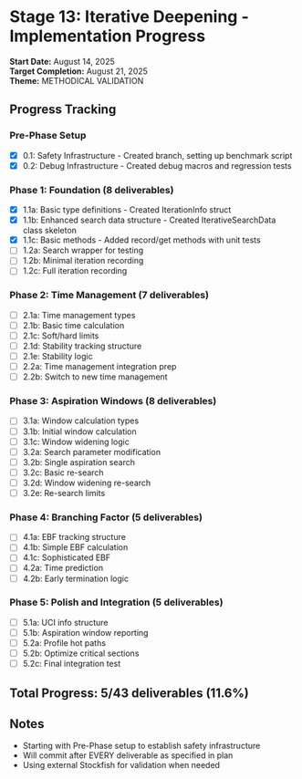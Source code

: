 # Stage 13: Iterative Deepening - Implementation Progress

**Start Date:** August 14, 2025  
**Target Completion:** August 21, 2025  
**Theme:** METHODICAL VALIDATION  

## Progress Tracking

### Pre-Phase Setup
- [x] 0.1: Safety Infrastructure - Created branch, setting up benchmark script
- [x] 0.2: Debug Infrastructure - Created debug macros and regression tests

### Phase 1: Foundation (8 deliverables)
- [x] 1.1a: Basic type definitions - Created IterationInfo struct
- [x] 1.1b: Enhanced search data structure - Created IterativeSearchData class skeleton
- [x] 1.1c: Basic methods - Added record/get methods with unit tests
- [ ] 1.2a: Search wrapper for testing
- [ ] 1.2b: Minimal iteration recording
- [ ] 1.2c: Full iteration recording

### Phase 2: Time Management (7 deliverables)
- [ ] 2.1a: Time management types
- [ ] 2.1b: Basic time calculation
- [ ] 2.1c: Soft/hard limits
- [ ] 2.1d: Stability tracking structure
- [ ] 2.1e: Stability logic
- [ ] 2.2a: Time management integration prep
- [ ] 2.2b: Switch to new time management

### Phase 3: Aspiration Windows (8 deliverables)
- [ ] 3.1a: Window calculation types
- [ ] 3.1b: Initial window calculation
- [ ] 3.1c: Window widening logic
- [ ] 3.2a: Search parameter modification
- [ ] 3.2b: Single aspiration search
- [ ] 3.2c: Basic re-search
- [ ] 3.2d: Window widening re-search
- [ ] 3.2e: Re-search limits

### Phase 4: Branching Factor (5 deliverables)
- [ ] 4.1a: EBF tracking structure
- [ ] 4.1b: Simple EBF calculation
- [ ] 4.1c: Sophisticated EBF
- [ ] 4.2a: Time prediction
- [ ] 4.2b: Early termination logic

### Phase 5: Polish and Integration (5 deliverables)
- [ ] 5.1a: UCI info structure
- [ ] 5.1b: Aspiration window reporting
- [ ] 5.2a: Profile hot paths
- [ ] 5.2b: Optimize critical sections
- [ ] 5.2c: Final integration test

## Total Progress: 5/43 deliverables (11.6%)

## Notes
- Starting with Pre-Phase setup to establish safety infrastructure
- Will commit after EVERY deliverable as specified in plan
- Using external Stockfish for validation when needed